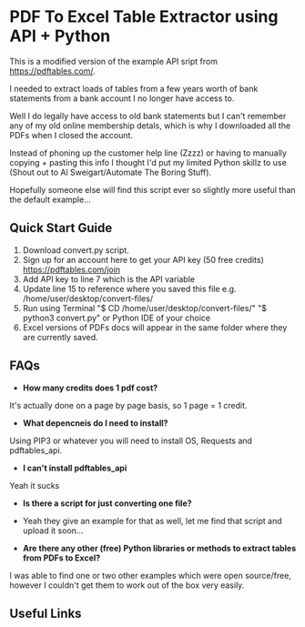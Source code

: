 # PDF To Excel Table Extractor using API + Python

This is a modified version of the example API sript from  https://pdftables.com/.

I needed to extract loads of tables from a few years worth of bank statements from a bank account I no longer have access to.

Well I do legally have access to old bank statements but I can't remember any of my old online membership detals, which is why I downloaded all the PDFs when I closed the account.

Instead of phoning up the customer help line (Zzzz) or having to manually copying + pasting this info I thought I'd put my limited Python skillz to use (Shout out to Al Sweigart/Automate The Boring Stuff).

Hopefully someone else will find this script ever so slightly more useful than the default example...

## Quick Start Guide

1. Download convert.py script.
2. Sign up for an account here to get your API key (50 free credits) https://pdftables.com/join
3. Add API key to line 7 which is the API variable
4. Update line 15 to reference where you saved this file e.g. /home/user/desktop/convert-files/
5. Run using Terminal "$ CD /home/user/desktop/convert-files/" "$ python3 convert.py" or Python IDE of your choice
6. Excel versions of PDFs docs will appear in the same folder where they are currently saved.

## FAQs

- **How many credits does 1 pdf cost?**

It's actually done on a page by page basis, so 1 page = 1 credit.

- **What depencneis do I need to install?**

Using PIP3 or whatever you will need to install OS, Requests and pdftables_api.

- **I can't install pdftables_api**

Yeah it sucks

- **Is there a script for just converting one file?**
- Yeah they give an example for that as well, let me find that script and upload it soon...

- **Are there any other (free) Python libraries or methods to extract tables from PDFs to Excel?**

I was able to find one or two other examples which were open source/free, however I couldn't get them to work out of the box very easily.


## Useful Links

